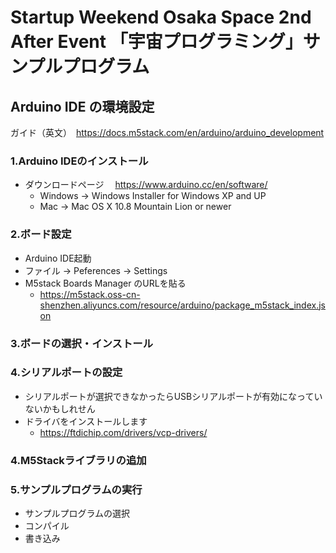 # Startup Weekend Osaka Space 2nd After Event 「宇宙プログラミング」サンプルプログラム

## Arduino IDE の環境設定
ガイド（英文）　https://docs.m5stack.com/en/arduino/arduino_development

### 1.Arduino IDEのインストール
* ダウンロードページ　
https://www.arduino.cc/en/software/
  * Windows → Windows Installer for Windows XP and UP
  * Mac →  Mac OS X 10.8 Mountain Lion or newer

### 2.ボード設定
* Arduino IDE起動
* ファイル -> Peferences -> Settings
* M5stack Boards Manager のURLを貼る
  * https://m5stack.oss-cn-shenzhen.aliyuncs.com/resource/arduino/package_m5stack_index.json

### 3.ボードの選択・インストール

### 4.シリアルポートの設定
* シリアルポートが選択できなかったらUSBシリアルポートが有効になっていないかもしれせん
* ドライバをインストールします
  * https://ftdichip.com/drivers/vcp-drivers/
   

### 4.M5Stackライブラリの追加



### 5.サンプルプログラムの実行
* サンプルプログラムの選択
* コンパイル
* 書き込み

